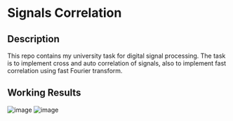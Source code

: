# Signals Correlation
## Description
This repo contains my university task for digital signal processing. The task is to implement cross and auto correlation of signals, also to implement fast correlation using fast Fourier transform.
## Working Results
![image](https://user-images.githubusercontent.com/61329729/144298908-ffd9752d-4868-4e84-916b-99b13de0fbd5.png)
![image](https://user-images.githubusercontent.com/61329729/144298965-3abcd6d1-adf5-4df8-ad59-88979258a7cf.png)

